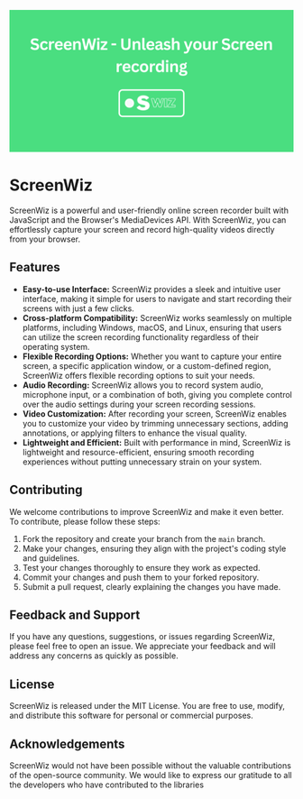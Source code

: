 ![ScreenWiz Banner](./assets/banner.png)

# ScreenWiz

ScreenWiz is a powerful and user-friendly online screen recorder built with JavaScript and the Browser's MediaDevices API. With ScreenWiz, you can effortlessly capture your screen and record high-quality videos directly from your browser.

## Features
- **Easy-to-use Interface:** ScreenWiz provides a sleek and intuitive user interface, making it simple for users to navigate and start recording their screens with just a few clicks.
- **Cross-platform Compatibility:** ScreenWiz works seamlessly on multiple platforms, including Windows, macOS, and Linux, ensuring that users can utilize the screen recording functionality regardless of their operating system.
- **Flexible Recording Options:** Whether you want to capture your entire screen, a specific application window, or a custom-defined region, ScreenWiz offers flexible recording options to suit your needs.
- **Audio Recording:** ScreenWiz allows you to record system audio, microphone input, or a combination of both, giving you complete control over the audio settings during your screen recording sessions.
- **Video Customization:** After recording your screen, ScreenWiz enables you to customize your video by trimming unnecessary sections, adding annotations, or applying filters to enhance the visual quality.
- **Lightweight and Efficient:** Built with performance in mind, ScreenWiz is lightweight and resource-efficient, ensuring smooth recording experiences without putting unnecessary strain on your system.

## Contributing

We welcome contributions to improve ScreenWiz and make it even better. To contribute, please follow these steps:

1. Fork the repository and create your branch from the `main` branch.
2. Make your changes, ensuring they align with the project's coding style and guidelines.
3. Test your changes thoroughly to ensure they work as expected.
4. Commit your changes and push them to your forked repository.
5. Submit a pull request, clearly explaining the changes you have made.

## Feedback and Support
If you have any questions, suggestions, or issues regarding ScreenWiz, please feel free to open an issue. We appreciate your feedback and will address any concerns as quickly as possible.

## License
ScreenWiz is released under the MIT License. You are free to use, modify, and distribute this software for personal or commercial purposes.

## Acknowledgements
ScreenWiz would not have been possible without the valuable contributions of the open-source community. We would like to express our gratitude to all the developers who have contributed to the libraries